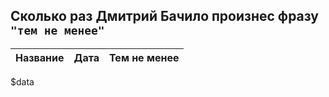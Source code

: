Сколько раз Дмитрий Бачило произнес фразу `"тем не менее"`
----------------------------------------------------------

| Название | Дата | Тем не менее |
| -------- | ---- | ------------:|
$data
